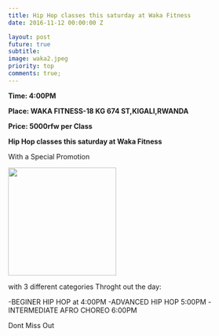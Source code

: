 ```yaml
---
title: Hip Hop classes this saturday at Waka Fitness
date: 2016-11-12 00:00:00 Z

layout: post
future: true
subtitle:
image: waka2.jpeg
priority: top
comments: true;
---
```


<strong>Time: 4:00PM </strong>

<strong>Place: WAKA FITNESS-18 KG 674 ST,KIGALI,RWANDA</strong>

<strong>Price: 5000rfw per Class</strong>


<strong>Hip Hop classes this saturday at Waka Fitness</strong>

With a Special Promotion

<img class="nigga" src="{{site.github.url}}/img/waka1.jpeg">

<style>

	.nigga {
		height: 220px;
		width:220px;
	}


</style>

with 3 different categories Throght out the day:

-BEGINER HIP HOP at 4:00PM
-ADVANCED HIP HOP 5:00PM
-INTERMEDIATE AFRO CHOREO 6:00PM


Dont Miss Out
